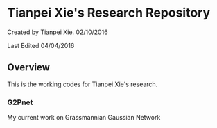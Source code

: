 # Tianpei Xie's Research Repository
Created by Tianpei Xie. 02/10/2016

Last Edited  04/04/2016

## Overview
This is the working codes for Tianpei Xie's research. 

### G2Pnet 
My current work on Grassmannian Gaussian Network
